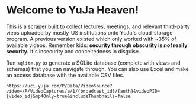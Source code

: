 # Welcome to YuJa Heaven!

This is a scraper built to collect lectures, meetings, and relevant third-party vieos uploaded by mostly-US institutions onto YuJa's cloud-storage program. A previous version existed which only worked with ~35% of available videos. Remember kids: **security through obscurity is _not_ really security.** It's insecurity and conceitedness in disguise.

Run `sqlite.py` to generate a SQLite database (complete with views and schemas) that you can navigate through. You can also use Excel and make an access database with the available CSV files.

```
https://uci.yuja.com/P/Data/VideoSource?video=/P/VideoCaptures/a/1/{broadcast_id}/{auth}&videoPID={video_id}&mp4Only=true&includeThumbnails=false
```

